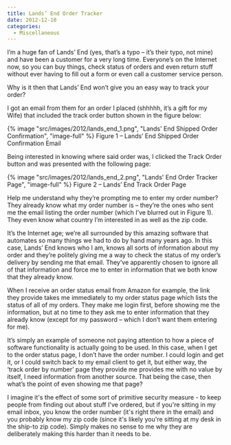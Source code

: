 ```yaml
---
title: Lands’ End Order Tracker
date: 2012-12-10
categories: 
  - Miscellaneous
---
```


I’m a huge fan of Lands’ End (yes, that’s a typo – it’s their typo, not mine) and have been a customer for a very long time. Everyone’s on the Internet now, so you can buy things, check status of orders and even return stuff without ever having to fill out a form or even call a customer service person.

Why is it then that Lands’ End won’t give you an easy way to track your order?

I got an email from them for an order I placed (shhhhh, it’s a gift for my Wife) that included the track order button shown in the figure below:

{% image "src/images/2012/lands_end_1.png", "Lands' End Shipped Order Confirmation", "image-full" %}
Figure 1 – Lands’ End Shipped Order Confirmation Email

Being interested in knowing where said order was, I clicked the Track Order button and was presented with the following page:

{% image "src/images/2012/lands_end_2.png", "Lands' End Order Tracker Page", "image-full" %}
Figure 2 – Lands’ End Track Order Page

Help me understand why they’re prompting me to enter my order number? They already know what my order number is – they’re the ones who sent me the email listing the order number (which I’ve blurred out in Figure 1). They even know what country I’m interested in as well as the zip code.

It’s the Internet age; we’re all surrounded by this amazing software that automates so many things we had to do by hand many years ago. In this case, Lands’ End knows who I am, knows all sorts of information about my order and they’re politely giving me a way to check the status of my order’s delivery by sending me that email. They’ve apparently chosen to ignore all of that information and force me to enter in information that we both know that they already know.

When I receive an order status email from Amazon for example, the link they provide takes me immediately to my order status page which lists the status of all of my orders. They make me login first, before showing me the information, but at no time to they ask me to enter information that they already know (except for my password – which I don’t want them entering for me).

It’s simply an example of someone not paying attention to how a piece of software functionality is actually going to be used. In this case, when I get to the order status page, I don’t have the order number. I could login and get it, or I could switch back to my email client to get it, but either way, the ‘track order by number’ page they provide me provides me with no value by itself, I need information from another source. That being the case, then what’s the point of even showing me that page?

I imagine it's the effect of some sort of primitive security measure - to keep people from finding out about stuff I've ordered, but if you're sitting in my email inbox, you know the order number (it's right there in the email) and you probably know my zip code (since it's likely you're sitting at my desk in the ship-to zip code). Simply makes no sense to me why they are deliberately making this harder than it needs to be.

